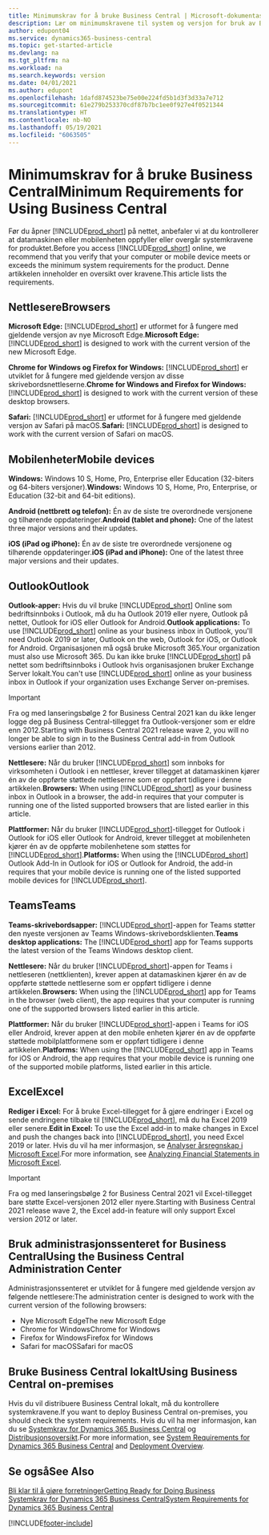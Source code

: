 ```yaml
---
title: Minimumskrav for å bruke Business Central | Microsoft-dokumentasjon
description: Lær om minimumskravene til system og versjon for bruk av Business Central på nettet.
author: edupont04
ms.service: dynamics365-business-central
ms.topic: get-started-article
ms.devlang: na
ms.tgt_pltfrm: na
ms.workload: na
ms.search.keywords: version
ms.date: 04/01/2021
ms.author: edupont
ms.openlocfilehash: 1dafd874523be75e00e224fd5b1d3f3d33a7e712
ms.sourcegitcommit: 61e279b253370cdf87b7bc1ee0f927e4f0521344
ms.translationtype: HT
ms.contentlocale: nb-NO
ms.lasthandoff: 05/19/2021
ms.locfileid: "6063505"
---
```

# <a name="minimum-requirements-for-using-business-central"></a><span data-ttu-id="1c93d-103">Minimumskrav for å bruke Business Central</span><span class="sxs-lookup"><span data-stu-id="1c93d-103">Minimum Requirements for Using Business Central</span></span>

<span data-ttu-id="1c93d-104">Før du åpner [!INCLUDE[prod_short](includes/prod_short.md)] på nettet, anbefaler vi at du kontrollerer at datamaskinen eller mobilenheten oppfyller eller overgår systemkravene for produktet.</span><span class="sxs-lookup"><span data-stu-id="1c93d-104">Before you access [!INCLUDE[prod_short](includes/prod_short.md)] online, we recommend that you verify that your computer or mobile device meets or exceeds the minimum system requirements for the product.</span></span> <span data-ttu-id="1c93d-105">Denne artikkelen inneholder en oversikt over kravene.</span><span class="sxs-lookup"><span data-stu-id="1c93d-105">This article lists the requirements.</span></span>  

## <a name="browsers"></a><span data-ttu-id="1c93d-106">Nettlesere</span><span class="sxs-lookup"><span data-stu-id="1c93d-106">Browsers</span></span>

<span data-ttu-id="1c93d-107">**Microsoft Edge:** [!INCLUDE[prod_short](includes/prod_short.md)] er utformet for å fungere med gjeldende versjon av nye Microsoft Edge.</span><span class="sxs-lookup"><span data-stu-id="1c93d-107">**Microsoft Edge:** [!INCLUDE[prod_short](includes/prod_short.md)] is designed to work with the current version of the new Microsoft Edge.</span></span>
  
<span data-ttu-id="1c93d-108">**Chrome for Windows og Firefox for Windows:** [!INCLUDE[prod_short](includes/prod_short.md)] er utviklet for å fungere med gjeldende versjon av disse skrivebordsnettleserne.</span><span class="sxs-lookup"><span data-stu-id="1c93d-108">**Chrome for Windows and Firefox for Windows:** [!INCLUDE[prod_short](includes/prod_short.md)] is designed to work with the current version of these desktop browsers.</span></span> 
 
<span data-ttu-id="1c93d-109">**Safari:** [!INCLUDE[prod_short](includes/prod_short.md)] er utformet for å fungere med gjeldende versjon av Safari på macOS.</span><span class="sxs-lookup"><span data-stu-id="1c93d-109">**Safari:** [!INCLUDE[prod_short](includes/prod_short.md)] is designed to work with the current version of Safari on macOS.</span></span>  

## <a name="mobile-devices"></a><span data-ttu-id="1c93d-110">Mobilenheter</span><span class="sxs-lookup"><span data-stu-id="1c93d-110">Mobile devices</span></span>

<span data-ttu-id="1c93d-111">**Windows:** Windows 10 S, Home, Pro, Enterprise eller Education (32-biters og 64-biters versjoner).</span><span class="sxs-lookup"><span data-stu-id="1c93d-111">**Windows:** Windows 10 S, Home, Pro, Enterprise, or Education (32-bit and 64-bit editions).</span></span>

<span data-ttu-id="1c93d-112">**Android (nettbrett og telefon):** Én av de siste tre overordnede versjonene og tilhørende oppdateringer.</span><span class="sxs-lookup"><span data-stu-id="1c93d-112">**Android (tablet and phone):** One of the latest three major versions and their updates.</span></span>

<span data-ttu-id="1c93d-113">**iOS (iPad og iPhone):** Én av de siste tre overordnede versjonene og tilhørende oppdateringer.</span><span class="sxs-lookup"><span data-stu-id="1c93d-113">**iOS (iPad and iPhone):** One of the latest three major versions and their updates.</span></span>

<!--

**Windows:** [!INCLUDE[prod_short](includes/prod_short.md)] for Windows can be installed on devices with at least 1 GB of RAM and Windows 10 S, Home, Pro, Enterprise, or Education (32-bit and 64-bit editions).  
**iOS:** [!INCLUDE[prod_short](includes/prod_short.md)] for iPad and iPhone requires iOS 10.0 or later.  
**Android:** [!INCLUDE[prod_short](includes/prod_short.md)] for Android tablet and Android phone can be installed on devices with at least 1 GB of RAM and Android 6.0 or higher.  
**Device size:** [!INCLUDE[prod_short](includes/prod_short.md)] is supported on smart phones with a minimum screen size of 4" and tablets with a minimum screen size of 7".  
-->
## <a name="outlook"></a><span data-ttu-id="1c93d-114">Outlook</span><span class="sxs-lookup"><span data-stu-id="1c93d-114">Outlook</span></span>

<span data-ttu-id="1c93d-115">**Outlook-apper:** Hvis du vil bruke [!INCLUDE[prod_short](includes/prod_short.md)] Online som bedriftsinnboks i Outlook, må du ha Outlook 2019 eller nyere, Outlook på nettet, Outlook for iOS eller Outlook for Android.</span><span class="sxs-lookup"><span data-stu-id="1c93d-115">**Outlook applications:** To use [!INCLUDE[prod_short](includes/prod_short.md)] online as your business inbox in Outlook, you'll need Outlook 2019 or later, Outlook on the web, Outlook for iOS, or Outlook for Android.</span></span> <span data-ttu-id="1c93d-116">Organisasjonen må også bruke Microsoft 365.</span><span class="sxs-lookup"><span data-stu-id="1c93d-116">Your organization must also use Microsoft 365.</span></span> <span data-ttu-id="1c93d-117">Du kan ikke bruke [!INCLUDE[prod_short](includes/prod_short.md)] på nettet som bedriftsinnboks i Outlook hvis organisasjonen bruker Exchange Server lokalt.</span><span class="sxs-lookup"><span data-stu-id="1c93d-117">You can't use [!INCLUDE[prod_short](includes/prod_short.md)] online as your business inbox in Outlook if your organization uses Exchange Server on-premises.</span></span> 

> [!IMPORTANT]
> <span data-ttu-id="1c93d-118">Fra og med lanseringsbølge 2 for Business Central 2021 kan du ikke lenger logge deg på Business Central-tillegget fra Outlook-versjoner som er eldre enn 2012.</span><span class="sxs-lookup"><span data-stu-id="1c93d-118">Starting with Business Central 2021 release wave 2, you will no longer be able to sign in to the Business Central add-in from Outlook versions earlier than 2012.</span></span>
  
<span data-ttu-id="1c93d-119">**Nettlesere:** Når du bruker [!INCLUDE[prod_short](includes/prod_short.md)] som innboks for virksomheten i Outlook i en nettleser, krever tillegget at datamaskinen kjører én av de oppførte støttede nettleserne som er oppført tidligere i denne artikkelen.</span><span class="sxs-lookup"><span data-stu-id="1c93d-119">**Browsers:** When using [!INCLUDE[prod_short](includes/prod_short.md)] as your business inbox in Outlook in a browser, the add-in requires that your computer is running one of the listed supported browsers that are listed earlier in this article.</span></span> 
 
<span data-ttu-id="1c93d-120">**Plattformer:** Når du bruker [!INCLUDE[prod_short](includes/prod_short.md)]-tillegget for Outlook i Outlook for iOS eller Outlook for Android, krever tillegget at mobilenheten kjører én av de oppførte mobilenhetene som støttes for [!INCLUDE[prod_short](includes/prod_short.md)].</span><span class="sxs-lookup"><span data-stu-id="1c93d-120">**Platforms:** When using the [!INCLUDE[prod_short](includes/prod_short.md)] Outlook Add-In in Outlook for iOS or Outlook for Android, the add-in requires that your mobile device is running one of the listed supported mobile devices for [!INCLUDE[prod_short](includes/prod_short.md)].</span></span>  

## <a name="teams"></a><span data-ttu-id="1c93d-121">Teams</span><span class="sxs-lookup"><span data-stu-id="1c93d-121">Teams</span></span>

<span data-ttu-id="1c93d-122">**Teams-skrivebordsapper:** [!INCLUDE[prod_short](includes/prod_short.md)]-appen for Teams støtter den nyeste versjonen av Teams Windows-skrivebordsklienten.</span><span class="sxs-lookup"><span data-stu-id="1c93d-122">**Teams desktop applications:** The [!INCLUDE[prod_short](includes/prod_short.md)] app for Teams supports the latest version of the Teams Windows desktop client.</span></span> 

<span data-ttu-id="1c93d-123">**Nettlesere:** Når du bruker [!INCLUDE[prod_short](includes/prod_short.md)]-appen for Teams i nettleseren (nettklienten), krever appen at datamaskinen kjører én av de oppførte støttede nettleserne som er oppført tidligere i denne artikkelen.</span><span class="sxs-lookup"><span data-stu-id="1c93d-123">**Browsers:** When using the [!INCLUDE[prod_short](includes/prod_short.md)] app for Teams in the browser (web client), the app requires that your computer is running one of the supported browsers listed earlier in this article.</span></span> 

<span data-ttu-id="1c93d-124">**Plattformer:** Når du bruker [!INCLUDE[prod_short](includes/prod_short.md)]-appen i Teams for iOS eller Android, krever appen at den mobile enheten kjører én av de oppførte støttede mobilplattformene som er oppført tidligere i denne artikkelen.</span><span class="sxs-lookup"><span data-stu-id="1c93d-124">**Platforms:** When using the [!INCLUDE[prod_short](includes/prod_short.md)] app in Teams for iOS or Android, the app requires that your mobile device is running one of the supported mobile platforms, listed earlier in this article.</span></span>

## <a name="excel"></a><span data-ttu-id="1c93d-125">Excel</span><span class="sxs-lookup"><span data-stu-id="1c93d-125">Excel</span></span>

<span data-ttu-id="1c93d-126">**Rediger i Excel:** For å bruke Excel-tillegget for å gjøre endringer i Excel og sende endringene tilbake til [!INCLUDE[prod_short](includes/prod_short.md)], må du ha Excel 2019 eller senere.</span><span class="sxs-lookup"><span data-stu-id="1c93d-126">**Edit in Excel:** To use the Excel add-in to make changes in Excel and push the changes back into [!INCLUDE[prod_short](includes/prod_short.md)], you need Excel 2019 or later.</span></span> <span data-ttu-id="1c93d-127">Hvis du vil ha mer informasjon, se [Analyser årsregnskap i Microsoft Excel](finance-analyze-excel.md).</span><span class="sxs-lookup"><span data-stu-id="1c93d-127">For more information, see [Analyzing Financial Statements in Microsoft Excel](finance-analyze-excel.md).</span></span>  

> [!IMPORTANT]
> <span data-ttu-id="1c93d-128">Fra og med lanseringsbølge 2 for Business Central 2021 vil Excel-tillegget bare støtte Excel-versjonen 2012 eller nyere.</span><span class="sxs-lookup"><span data-stu-id="1c93d-128">Starting with Business Central 2021 release wave 2, the Excel add-in feature will only support Excel version 2012 or later.</span></span>

## <a name="using-the-business-central-administration-center"></a><a name="TAC"></a> <span data-ttu-id="1c93d-129">Bruk administrasjonssenteret for Business Central</span><span class="sxs-lookup"><span data-stu-id="1c93d-129">Using the Business Central Administration Center</span></span>

<span data-ttu-id="1c93d-130">Administrasjonssenteret er utviklet for å fungere med gjeldende versjon av følgende nettlesere:</span><span class="sxs-lookup"><span data-stu-id="1c93d-130">The administration center is designed to work with the current version of the following browsers:</span></span>

- <span data-ttu-id="1c93d-131">Nye Microsoft Edge</span><span class="sxs-lookup"><span data-stu-id="1c93d-131">The new Microsoft Edge</span></span>
- <span data-ttu-id="1c93d-132">Chrome for Windows</span><span class="sxs-lookup"><span data-stu-id="1c93d-132">Chrome for Windows</span></span>
- <span data-ttu-id="1c93d-133">Firefox for Windows</span><span class="sxs-lookup"><span data-stu-id="1c93d-133">Firefox for Windows</span></span>
- <span data-ttu-id="1c93d-134">Safari for macOS</span><span class="sxs-lookup"><span data-stu-id="1c93d-134">Safari for macOS</span></span>

## <a name="using-business-central-on-premises"></a><span data-ttu-id="1c93d-135">Bruke Business Central lokalt</span><span class="sxs-lookup"><span data-stu-id="1c93d-135">Using Business Central on-premises</span></span>

<span data-ttu-id="1c93d-136">Hvis du vil distribuere Business Central lokalt, må du kontrollere systemkravene.</span><span class="sxs-lookup"><span data-stu-id="1c93d-136">If you want to deploy Business Central on-premises, you should check the system requirements.</span></span> <span data-ttu-id="1c93d-137">Hvis du vil ha mer informasjon, kan du se [Systemkrav for Dynamics 365 Business Central](/dynamics365/business-central/dev-itpro/deployment/system-requirements-business-central-v18) og [Distribusjonsoversikt](/dynamics365/business-central/dev-itpro/deployment/deployment).</span><span class="sxs-lookup"><span data-stu-id="1c93d-137">For more information, see [System Requirements for Dynamics 365 Business Central](/dynamics365/business-central/dev-itpro/deployment/system-requirements-business-central-v18) and [Deployment Overview](/dynamics365/business-central/dev-itpro/deployment/deployment).</span></span>  

## <a name="see-also"></a><span data-ttu-id="1c93d-138">Se også</span><span class="sxs-lookup"><span data-stu-id="1c93d-138">See Also</span></span>

[<span data-ttu-id="1c93d-139">Bli klar til å gjøre forretninger</span><span class="sxs-lookup"><span data-stu-id="1c93d-139">Getting Ready for Doing Business</span></span>](ui-get-ready-business.md)  
[<span data-ttu-id="1c93d-140">Systemkrav for Dynamics 365 Business Central</span><span class="sxs-lookup"><span data-stu-id="1c93d-140">System Requirements for Dynamics 365 Business Central</span></span>](/dynamics365/business-central/dev-itpro/deployment/system-requirements-business-central-v18)  

[!INCLUDE[footer-include](includes/footer-banner.md)]
